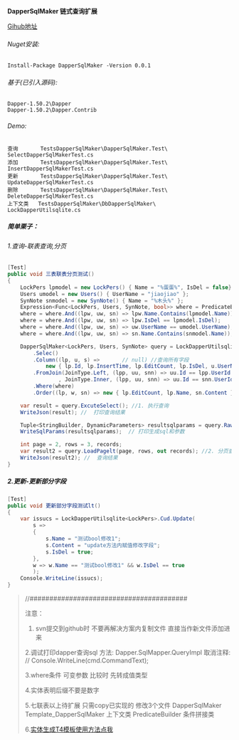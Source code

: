 **DapperSqlMaker 链式查询扩展** 

[Gihub地址](https://github.com/mumumutou/DapperSqlMaker)
###### Nuget安装:  
	Install-Package DapperSqlMaker -Version 0.0.1

###### 基于(已引入源码):
	Dapper-1.50.2\Dapper
	Dapper-1.50.2\Dapper.Contrib
###### Demo:
	查询       TestsDapperSqlMaker\DapperSqlMaker.Test\  SelectDapperSqlMakerTest.cs
	添加       TestsDapperSqlMaker\DapperSqlMaker.Test\  InsertDapperSqlMakerTest.cs
	更新       TestsDapperSqlMaker\DapperSqlMaker.Test\  UpdateDapperSqlMakerTest.cs
	删除       TestsDapperSqlMaker\DapperSqlMaker.Test\  DeleteDapperSqlMakerTest.cs
	上下文类   TestsDapperSqlMaker\DbDapperSqlMaker\     LockDapperUtilsqlite.cs
	
##### 简单栗子：

###### 1.查询-联表查询,分页

```csharp
[Test]
public void 三表联表分页测试()
{
    LockPers lpmodel = new LockPers() { Name = "%蛋蛋%", IsDel = false};
    Users umodel = new Users() { UserName = "jiaojiao" };
    SynNote snmodel = new SynNote() { Name = "%木头%" };
    Expression<Func<LockPers, Users, SynNote, bool>> where = PredicateBuilder.WhereStart<LockPers, Users, SynNote>();
    where = where.And((lpw, uw, sn) => lpw.Name.Contains(lpmodel.Name));
    where = where.And((lpw, uw, sn) => lpw.IsDel == lpmodel.IsDel);
    where = where.And((lpw, uw, sn) => uw.UserName == umodel.UserName);
    where = where.And((lpw, uw, sn) => sn.Name.Contains(snmodel.Name));

    DapperSqlMaker<LockPers, Users, SynNote> query = LockDapperUtilsqlite<LockPers, Users, SynNote>
        .Selec()
        .Column((lp, u, s) =>		// null) //查询所有字段
            new { lp.Id, lp.InsertTime, lp.EditCount, lp.IsDel, u.UserName, s.Content, s.Name })
        .FromJoin(JoinType.Left, (lpp, uu, snn) => uu.Id == lpp.UserId
                , JoinType.Inner, (lpp, uu, snn) => uu.Id == snn.UserId)
        .Where(where)
        .Order((lp, w, sn) => new { lp.EditCount, lp.Name, sn.Content });

    var result = query.ExcuteSelect(); //1. 执行查询
    WriteJson(result); //  打印查询结果

    Tuple<StringBuilder, DynamicParameters> resultsqlparams = query.RawSqlParams();
    WriteSqlParams(resultsqlparams);  // 打印生成sql和参数 

    int page = 2, rows = 3, records;
    var result2 = query.LoadPagelt(page, rows, out records); //2. 分页查询
    WriteJson(result2); //  查询结果
}
```
##### 2.更新-更新部分字段

```csharp
[Test]
public void 更新部分字段测试lt()
{
    var issucs = LockDapperUtilsqlite<LockPers>.Cud.Update(
        s =>
        {
            s.Name = "测试bool修改1";
            s.Content = "update方法内赋值修改字段";
            s.IsDel = true;
        },
        w => w.Name == "测试bool修改1" && w.IsDel == true
        );
    Console.WriteLine(issucs);
}
```



> //########################################  
> 
> 注意：
>1. svn提交到github时 不要再解决方案内复制文件 直接当作新文件添加进来 
> 
> 
>2.调试打印dapper查询sql
> 方法: Dapper.SqlMapper.QueryImpl
> 取消注释: // Console.WriteLine(cmd.CommandText);  
> 
>3.where条件
> 可变参数 比较时 先转成值类型
> 
>4.实体表明后缀不要是数字
>
>5.七联表以上待扩展 只需copy已实现的 修改3个文件
>  DapperSqlMaker 
>  Template_DapperSqlMaker 上下文类
>  PredicateBuilder        条件拼接类
> 
>6.[实体生成T4模板使用方法点我](https://www.cnblogs.com/cl-blogs/p/7205954.html)
>
